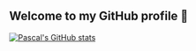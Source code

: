## Welcome to my GitHub profile 👋

[![Pascal's GitHub stats](https://github-readme-stats.vercel.app/api?username=paescuj&show_icons=true&theme=gruvbox)](https://github.com/anuraghazra/github-readme-stats)
